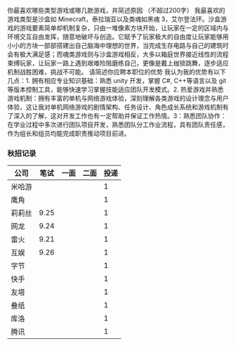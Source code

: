 你最喜欢哪些类型游戏或哪几款游戏，并简述原因 （不超过200字）
	我最喜欢的游戏类型是沙盒如 Minecraft，泰拉瑞亚以及类魂如黑魂 3，艾尔登法环。沙盒游戏的游戏要素简单却机制复杂，只由一堆像素方块开始，让玩家在一定的区域内与环境交互自由发挥，随意地破坏与创造。它赋予了玩家极大的自由度让玩家能够用小小的方块一部部搭建出自己脑海中理想的世界，当完成生存电路与自己的建筑时会有极大满足感；而魂类游戏则与沙盒游戏相反，大多以箱庭世界接近线性的流程束缚玩家，让玩家一路上遇到艰难险阻磨练自己，更像是戴上枷锁跳舞，逐步适应机制战胜困难，挑战不可能。
请简述你应聘本职位的优势
	我认为我的优势有以下几点：1. 拥有相应专业知识基础：熟悉 unity 开发，掌握 C#, C++等语言以及 git 等版本控制工具，能够快速学习掌握技能适应团队开发模式。2. 热爱游戏并熟悉游戏机制：拥有丰富的单机与网络游戏体验，深刻理解各类游戏的设计理念与用户体验，这让我对单机网络游戏的剧情架构、任务设计、角色成长系统和游戏机制有了深入的了解，这对开发工作也有一定帮助并保证工作热情。3：熟悉团队协作：在学业过程中多次进行团队项目开发，熟悉团队分工作业流程，具有团队责任感，作为组长和组员均能完成职责推动项目前进。


### 秋招记录 
| 公司  | 笔试   | 一面  | 二面  | 投递  |
| --- | ---- | --- | --- | --- |
| 米哈游 |      |     |     | 1   |
| 鹰角  |      |     |     | 1   |
| 莉莉丝 | 9.25 |     |     | 1   |
| 网龙  | 9.24 |     |     | 1   |
| 雷火  | 9.21 |     |     | 1   |
| 互娱  | 9.26 |     |     | 1   |
| 字节  |      |     |     | 1   |
| 快手  |      |     |     | 1   |
| 友塔  |      |     |     | 1   |
| 叠纸  |      |     |     | 1   |
| 库洛  |      |     |     | 1   |
| 腾讯  |      |     |     | 1   |


